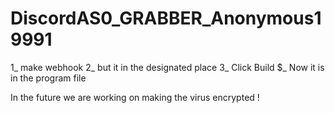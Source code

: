 # DiscordAS0_GRABBER_Anonymous19991
1_ make webhook
2_ but it in the designated place
3_ Click Build
$_ Now it is in the program file

In the future we are working on making the virus encrypted !
